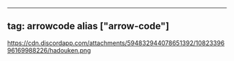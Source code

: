 
---
tag: arrowcode
alias ["arrow-code"]
---

https://cdn.discordapp.com/attachments/594832944078651392/1082339696169988226/hadouken.png
